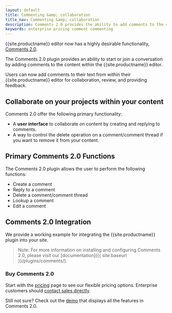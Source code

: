 ```yaml
---
layout: default
title: Commenting &amp; collaboration
title_nav: Commenting &amp; collaboration
description: Comments 2.0 provides the ability to add comments to the content and collaborate with other users for content editing.
keywords: enterprise pricing comment commenting
---
```


{{site.productname}} editor now has a highly desirable functionality, [Comments 2.0]({{site.baseurl}}/demo/comments-2/).

The Comments 2.0 plugin provides an ability to start or join a conversation by adding comments to the content within the {{site.productname}} editor.

Users can now add comments to their text from within their {{site.productname}} editor for collaboration, review, and providing feedback.


## Collaborate on your projects within your content

Comments 2.0 offer the following primary functionality:

* A **user interface** to collaborate on content by creating and replying to comments.
* A way to control the delete operation on a comment/comment thread if you want to remove it from your content.

## Primary Comments 2.0 Functions

The Comments 2.0 plugin allows the user to perform the following functions:

* Create a comment
* Reply to a comment
* Delete a comment/comment thread
* Lookup a comment
* Edit a comment

## Comments 2.0 Integration

We provide a working example for integrating the {{site.productname}} plugin into your site.

> Note: For more information on installing and configuring Comments 2.0, please visit our [documentation]({{ site.baseurl }}/plugins/comments/).

### Buy Comments 2.0

Start with the [pricing](https://www.tiny.cloud/pricing/) page to see our flexible pricing options. Enterprise customers should [contact sales directly]({{site.contactpage}}).

Still not sure? Check out the [demo]({{site.baseurl}}/demo/comments-2/) that displays all the features in Comments 2.0.